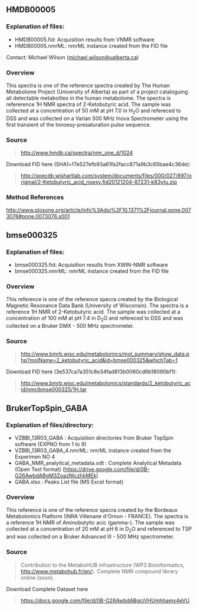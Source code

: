 
## HMDB00005

### Explanation of files:
- HMDB00005.fid:   Acquisition results from VNMR software
- HMDB00005.nmrML: nmrML instance created from the FID file

Contact: Michael Wilson (michael.wilson@ualberta.ca)

### Overview

This spectra is one of the reference spectra created by The Human Metabolome
Project (University of Alberta) as part of a project cataloguing all detectable
metabolites in the human metabolome. The spectra is refererence 1H NMR spectra
of 2-Ketobutyric acid. The sample was collected at a concentration of 50 mM at
pH 7.0 in H<sub>2</sub>O and refereced to DSS and was collected on a Varian 500
MHz Inova Spectrometer using the first transient of the tnnoesy-presaturation
pulse sequence.

### Source
> http://www.hmdb.ca/spectra/nmr_one_d/1024

Download FID here (SHA1=f7e527efb93a61fa2facc871a9b3c65bae4c36de):
> http://specdb.wishartlab.com/system/documents/files/000/027/897/original/2-Ketobutyric_acid_noesy.fid20121204-87231-k83ytu.zip

### Method References
http://www.plosone.org/article/info%3Adoi%2F10.1371%2Fjournal.pone.0073076#pone.0073076.s001


## bmse000325

### Explanation of files:
- bmse000325.fid:   Acquisition results from XWIN-NMR software
- bmse000325.nmrML: nmrML instance created from the FID file

### Overview

This reference is one of the reference specra created by the Biological Magnetic 
Resonance Data Bank (University of Wisconsin). The spectra is a reference 1H NMR
of 2-Ketobutyric acid. The sample was collected at a concentration of 100 mM at 
pH 7.4 in D<sub>2</sub>O and refereced to DSS and was collected on a Bruker DMX -
500 MHz spectrometer.

### Source
> http://www.bmrb.wisc.edu/metabolomics/mol_summary/show_data.php?molName=2_ketobutyric_acid&id=bmse000325&whichTab=1

Download FID here (3e537ca7a351c8e34fad813b0060cd6b18090bf1):
> http://www.bmrb.wisc.edu/metabolomics/standards/2_ketobutyric_acid/nmr/bmse000325/1H.tar


## BrukerTopSpin_GABA

### Explanation of files/directory:
- VZBBI_13R03_GABA : Acquisition directories from Bruker TopSpin software (EXPNO from 1 to 9)
- VZBBI_13R03_GABA_4.nmrML: nmrML instance created from the Experimen NO 4
- GABA_NMR_analytical_metadata.odt : Complete Analytical Metadata (Open Text format) (https://drive.google.com/file/d/0B-G26AwbdABgM3ZoazNjczhkMEk)
- GABA.xlsx : Peaks List file (MS Excel format)

### Overview

This reference is one of the reference specra created by the Bordeaux Metabolomics Platform (INRA Villenane d'Ornon - FRANCE).
The spectra is a reference 1H NMR of Aminobutytic acic (gamma-). The sample was collected at a concentration of 20 mM at 
pH 6 in D<sub>2</sub>O and referenced to TSP and was collected on a Bruker Advanced III - 500 MHz spectrometer.

### Source
> Contribution to the MetaboHUB infrastructure (WP3 Bioinformatics, http://www.metabohub.fr/en/). Complete NMR compound library online (soon).

Download Complete Dataset here
> https://docs.google.com/file/d/0B-G26AwbdABgcjVHUmhhamx4eVU
